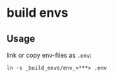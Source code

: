 build envs
==============

## Usage

link or copy env-files as `.env`:
```
ln -s _build_envs/env_<***> .env
```
